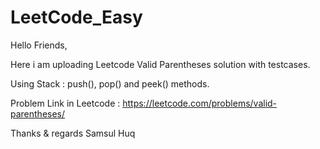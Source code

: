 # LeetCode_Easy

Hello Friends,

Here i am uploading Leetcode Valid Parentheses solution with testcases.

Using Stack : push(), pop() and peek() methods.

Problem Link in Leetcode :
https://leetcode.com/problems/valid-parentheses/

Thanks & regards
Samsul Huq
